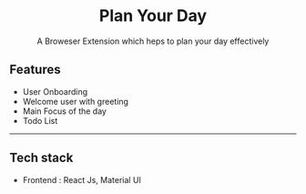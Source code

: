 <div align="center">
<h1 align="center">Plan Your Day</h1>
<p align="center">A Broweser Extension which heps to plan your day effectively</p>

</div>

## Features


- User Onboarding
- Welcome user with greeting
- Main Focus of the day
- Todo List 

---

## Tech stack 

- Frontend : React Js, Material UI
